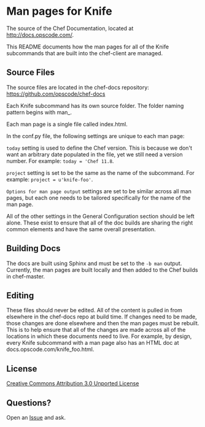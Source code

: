 # Man pages for Knife

The source of the Chef Documentation, located at http://docs.opscode.com/.

This README documents how the man pages for all of the Knife subcommands that are built into the chef-client are managed.

## Source Files

The source files are located in the chef-docs repository: https://github.com/opscode/chef-docs

Each Knife subcommand has its own source folder. The folder naming pattern begins with man_.

Each man page is a single file called index.html.

In the conf.py file, the following settings are unique to each man page:

`today` setting is used to define the Chef version. This is because we don't want an arbitrary date populated in the file, yet we still need a version number. For example: `today = 'Chef 11.8`. 

`project` setting is set to be the same as the name of the subcommand. For example: `project = u'knife-foo'`.

`Options for man page output` settings are set to be similar across all man pages, but each one needs to be tailored specifically for the name of the man page.

All of the other settings in the General Configuration section should be left alone. These exist to ensure that all of the doc builds are sharing the right common elements and have the same overall presentation.

## Building Docs

The docs are built using Sphinx and must be set to the `-b man` output. Currently, the man pages are built locally and then added to the Chef builds in chef-master.

## Editing

These files should never be edited. All of the content is pulled in from elsewhere in the chef-docs repo at build time. If changes need to be made, those changes are done elsewhere and then the man pages must be rebuilt. This is to help ensure that all of the changes are made across all of the locations in which these documents need to live. For example, by design, every Knife subcommand with a man page also has an HTML doc at docs.opscode.com/knife_foo.html.

## License

[Creative Commons Attribution 3.0 Unported License](http://creativecommons.org/licenses/by/3.0/)

## Questions?

Open an [Issue](https://github.com/opscode/chef-docs/issues) and ask.

